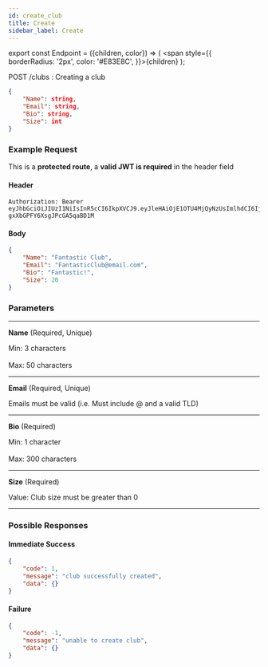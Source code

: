 ```yaml
---
id: create_club
title: Create
sidebar_label: Create
---
```


export const Endpoint = ({children, color}) => ( <span style={{
      borderRadius: '2px',
      color: '#E83E8C',
    }}>{children}</span> );

<Endpoint>POST /clubs </Endpoint>: Creating a club

```json
{
    "Name": string,
    "Email": string,
    "Bio": string,
    "Size": int
}
```

### Example Request
This is a **protected route**, a **valid JWT is required** in the header field
#### Header
```
Authorization: Bearer eyJhbGciOiJIUzI1NiIsInR5cCI6IkpXVCJ9.eyJleHAiOjE1OTU4MjQyNzUsImlhdCI6IjIwMjAtMDctMjdUMDA6MjY6MTUuNzg5NTg0Mi0wNDowMCIsInN1YiI6ImNocmlzIn0.5US2_ITKcfgkpEbfsR-gxXbGPFY6XsgJPcGA5qaBD1M
```

#### Body
```json
{
    "Name": "Fantastic Club",
    "Email": "FantasticClub@email.com",
    "Bio": "Fantastic!",
    "Size": 20
}
```

### Parameters
---
**Name** (Required, Unique)

Min: 3 characters <br></br>
Max: 50 characters

---
**Email** (Required, Unique)

Emails must be valid (i.e. Must include @ and a valid TLD)

---
**Bio** (Required)

Min: 1 character<br></br>
Max: 300 characters

---
**Size** (Required)

Value: Club size must be greater than 0 

---
### Possible Responses
#### Immediate Success
```json
{
	"code": 1,
	"message": "club successfully created",
	"data": {}
}
```
#### Failure
```json
{
	"code": -1,
	"message": "unable to create club",
	"data": {}
}
```



